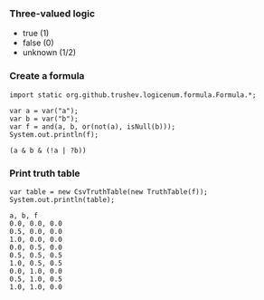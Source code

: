 ### Three-valued logic

* true (1)
* false (0)
* unknown (1/2)

### Create a formula
```
import static org.github.trushev.logicenum.formula.Formula.*;

var a = var("a");
var b = var("b");
var f = and(a, b, or(not(a), isNull(b)));
System.out.println(f);
```
```
(a & b & (!a | ?b))
```

### Print truth table

```
var table = new CsvTruthTable(new TruthTable(f));
System.out.println(table);
```
```
a, b, f
0.0, 0.0, 0.0
0.5, 0.0, 0.0
1.0, 0.0, 0.0
0.0, 0.5, 0.0
0.5, 0.5, 0.5
1.0, 0.5, 0.5
0.0, 1.0, 0.0
0.5, 1.0, 0.5
1.0, 1.0, 0.0
```
